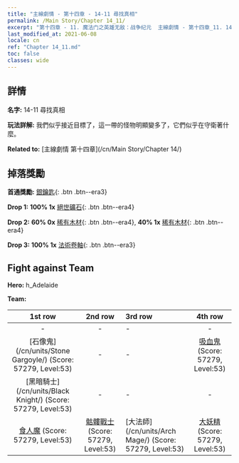 ```yaml
---
title: "主線劇情 - 第十四章 - 14-11 尋找真相"
permalink: /Main Story/Chapter 14_11/
excerpt: "第十四章 - 11. 魔法门之英雄无敌：战争纪元  主線劇情 - 第十四章_11. 14-11 尋找真相"
last_modified_at: 2021-06-08
locale: cn
ref: "Chapter 14_11.md"
toc: false
classes: wide
---
```


## 詳情

 **名字:** 14-11 尋找真相

 **玩法詳解:** 我們似乎接近目標了，這一帶的怪物明顯變多了，它們似乎在守衛著什麼。

 **Related to:** [主線劇情 第十四章](/cn/Main Story/Chapter 14/)

## 掉落獎勵

 **首通獎勵:** [銀鑰匙](/cn/Items/con_693/){: .btn .btn--era3}

 **Drop 1:** **100% 1x** [絕世礦石](/cn/Items/mat_47/){: .btn .btn--era4}

 **Drop 2:** **60% 0x** [稀有木材](/cn/Items/mat_41/){: .btn .btn--era4}, **40% 1x** [稀有木材](/cn/Items/mat_41/){: .btn .btn--era4}

 **Drop 3:** **100% 1x** [法術卷軸](/cn/Items/con_694/){: .btn .btn--era3}


## Fight against Team
 **Hero:** h_Adelaide

 **Team:**


  | 1st row | 2nd row | 3rd row | 4th row |
  |:----:|:----:|:----|:----:|
  | - | - | - | - |
  | [石像鬼](/cn/units/Stone Gargoyle/) (Score: 57279, Level:53)  | - | - | [吸血鬼](/cn/units/Vampire/) (Score: 57279, Level:53)  |
  | [黑暗騎士](/cn/units/Black Knight/) (Score: 57279, Level:53)  | - | - | - |
  | [食人魔](/cn/units/Ogre/) (Score: 57279, Level:53)  | [骷髏戰士](/cn/units/Skeleton/) (Score: 57279, Level:53)  | [大法師](/cn/units/Arch Mage/) (Score: 57279, Level:53)  | [大妖精](/cn/units/Gremlin/) (Score: 57279, Level:53)  |


